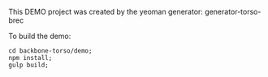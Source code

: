 This DEMO project was created by the yeoman generator: generator-torso-brec

To build the demo:

```
cd backbone-torso/demo;
npm install;
gulp build;
```